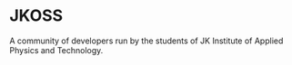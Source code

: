 # JKOSS
A community of developers run by the students of JK Institute of Applied Physics and Technology.
